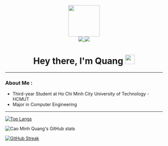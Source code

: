 <div id="header" align="center">
  <img src="https://media.giphy.com/media/M9gbBd9nbDrOTu1Mqx/giphy.gif" width="100"/>
</div>

<div id="badges" align="center">
  <a href="https://www.facebook.com/quang.caominh.79">
    <img src="https://img.shields.io/badge/Facebook-1877F2?style=for-the-badge&logo=facebook&logoColor=white"/>
  </a>
  <a href="your-twitter-URL">
    <img src="https://img.shields.io/badge/Gmail-D14836?style=for-the-badge&logo=gmail&logoColor=white"/>
  </a>
</div>

<div id="view_counter" align="center">
  <img src="https://komarev.com/ghpvc/?username=cmq2002&style=flat-square&color=blue" alt=""/>
</div>

<h1 align="center">
  Hey there, I'm Quang
  <img src="https://media.giphy.com/media/hvRJCLFzcasrR4ia7z/giphy.gif" width="30px"/>
</h1>

---

### About Me :
- Third-year Student at Ho Chi Minh City University of Technology - HCMUT
- Major in Computer Engineering

---
[![Top Langs](https://github-readme-stats.vercel.app/api/top-langs/?username=cmq2002&layout=compact)](https://github.com/cmq2002/github-readme-stats)

![Cao Minh Quang's GitHub stats](https://github-readme-stats.vercel.app/api?username=cmq2002&show_icons=true&theme=algolia)

[![GitHub Streak](http://github-readme-streak-stats.herokuapp.com?user=cmq2002&theme=algolia)](https://git.io/streak-stats)
